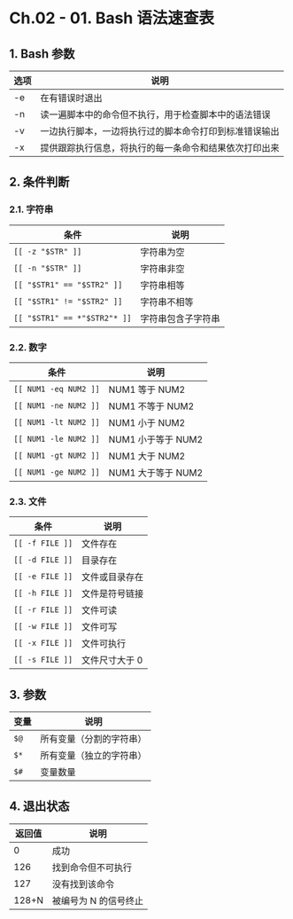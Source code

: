 # Ch.02 - 01. Bash 语法速查表

## 1. Bash 参数

| 选项 | 说明                                                   |
| ---- | ------------------------------------------------------ |
| -e   | 在有错误时退出                                         |
| -n   | 读一遍脚本中的命令但不执行，用于检查脚本中的语法错误   |
| -v   | 一边执行脚本，一边将执行过的脚本命令打印到标准错误输出 |
| -x   | 提供跟踪执行信息，将执行的每一条命令和结果依次打印出来 |

## 2. 条件判断

### 2.1. 字符串

| 条件                         | 说明               |
| ---------------------------- | ------------------ |
| `[[ -z "$STR" ]]`            | 字符串为空         |
| `[[ -n "$STR" ]]`            | 字符串非空         |
| `[[ "$STR1" == "$STR2" ]]`   | 字符串相等         |
| `[[ "$STR1" != "$STR2" ]]`   | 字符串不相等       |
| `[[ "$STR1" == *"$STR2"* ]]` | 字符串包含子字符串 |

### 2.2. 数字

| 条件                         | 说明               |
| ---------------------------- | ------------------ |
| `[[ NUM1 -eq NUM2 ]]`        | NUM1 等于 NUM2     |
| `[[ NUM1 -ne NUM2 ]]`        | NUM1 不等于 NUM2   |
| `[[ NUM1 -lt NUM2 ]]`        | NUM1 小于 NUM2     |
| `[[ NUM1 -le NUM2 ]]`        | NUM1 小于等于 NUM2 |
| `[[ NUM1 -gt NUM2 ]]`        | NUM1 大于 NUM2     |
| `[[ NUM1 -ge NUM2 ]]`        | NUM1 大于等于 NUM2 |

### 2.3. 文件

| 条件                         | 说明               |
| ---------------------------- | ------------------ |
| `[[ -f FILE ]]`              | 文件存在           |
| `[[ -d FILE ]]`              | 目录存在           |
| `[[ -e FILE ]]`              | 文件或目录存在     |
| `[[ -h FILE ]]`              | 文件是符号链接     |
| `[[ -r FILE ]]`              | 文件可读           |
| `[[ -w FILE ]]`              | 文件可写           |
| `[[ -x FILE ]]`              | 文件可执行         |
| `[[ -s FILE ]]`              | 文件尺寸大于 0     |

## 3. 参数

| 变量 | 说明                     |
| ---- | ------------------------ |
| `$@` | 所有变量（分割的字符串） |
| `$*` | 所有变量（独立的字符串） |
| `$#` | 变量数量                 |

## 4. 退出状态

| 返回值 | 说明                  |
| ------ | --------------------- |
| 0      | 成功                  |
| 126    | 找到命令但不可执行    |
| 127    | 没有找到该命令        |
| 128+N  | 被编号为 N 的信号终止 |
